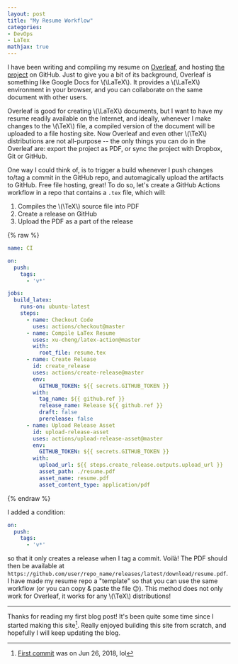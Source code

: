 ```yaml
---
layout: post
title: "My Resume Workflow"
categories:
- DevOps
- LaTex
mathjax: true
---
```


I have been writing and compiling my resume on [Overleaf](https://www.overleaf.com), and hosting [the project](https://github.com/lamcw/resume) on GitHub. Just to give you a bit of its background, Overleaf is something like Google Docs for \\(\LaTeX\\). It provides a \\(\LaTeX\\) environment in your browser, and you can collaborate on the same document with other users.

Overleaf is good for creating \\(\LaTeX\\) documents, but I want to have my resume readily available on the Internet, and ideally, whenever I make changes to the \\(\TeX\\) file, a compiled version of the document will be uploaded to a file hosting site. Now Overleaf and even other \\(\TeX\\) distributions are not all-purpose -- the only things you can do in the Overleaf are: export the project as PDF, or sync the project with Dropbox, Git or GitHub.

One way I could think of, is to trigger a build whenever I push changes to/tag a commit in the GitHub repo, and automagically upload the artifacts to GitHub. Free file hosting, great! To do so, let's create a GitHub Actions workflow in a repo that contains a `.tex` file, which will:

1. Compiles the \\(\TeX\\) source file into PDF
2. Create a release on GitHub
3. Upload the PDF as a part of the release

{% raw %}
```yaml
name: CI

on:
  push:
    tags:
      - 'v*'

jobs:
  build_latex:
    runs-on: ubuntu-latest
    steps:
      - name: Checkout Code
        uses: actions/checkout@master
      - name: Compile LaTex Resume
        uses: xu-cheng/latex-action@master
        with:
          root_file: resume.tex
      - name: Create Release
        id: create_release
        uses: actions/create-release@master
        env:
          GITHUB_TOKEN: ${{ secrets.GITHUB_TOKEN }}
        with:
          tag_name: ${{ github.ref }}
          release_name: Release ${{ github.ref }}
          draft: false
          prerelease: false
      - name: Upload Release Asset
        id: upload-release-asset 
        uses: actions/upload-release-asset@master
        env:
          GITHUB_TOKEN: ${{ secrets.GITHUB_TOKEN }}
        with:
          upload_url: ${{ steps.create_release.outputs.upload_url }}
          asset_path: ./resume.pdf
          asset_name: resume.pdf
          asset_content_type: application/pdf
```
{% endraw %}

I added a condition:
```yaml
on:
  push:
    tags:
      - 'v*'
```
so that it only creates a release when I tag a commit. Voilà! The PDF should then be available at `https://github.com/user/repo_name/releases/latest/download/resume.pdf`. I have made my resume repo a "template" so that you can use the same workflow (or you can copy & paste the file :wink:). This method does not only work for Overleaf, it works for any \\(\TeX\\) distributions!

---

Thanks for reading my first blog post! It's been quite some time since I started making this site[^1]. Really enjoyed building this site from scratch, and hopefully I will keep updating the blog.

[^1]: [First commit](https://github.com/lamcw/lamcw.github.io/commit/d85f1bc2b17f876931ba36476142b633a49123d0) was on Jun 26, 2018, lol
